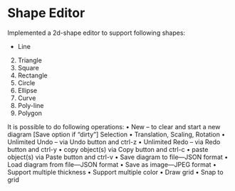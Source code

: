 # Shape Editor

Implemented a 2d-shape editor to support following shapes:
* Line
 2. Triangle
 3. Square
 4. Rectangle
 5. Circle
 6. Ellipse
 7. Curve
 8. Poly-line
 9. Polygon
 
 It is possible to do following operations:
 • New – to clear and start a new diagram [Save option if “dirty”]
   Selection
 • Translation, Scaling, Rotation
 • Unlimited Undo – via Undo button and ctrl-z
 • Unlimited Redo – via Redo button and ctrl-y
 • copy object(s) via Copy button and ctrl-c
 • paste object(s) via Paste button and ctrl-v
 • Save diagram to file—JSON format
 • Load diagram from file—JSON format
 • Save as image—JPEG format
 • Support multiple thickness
 • Support multiple color
 • Draw grid
 • Snap to grid
